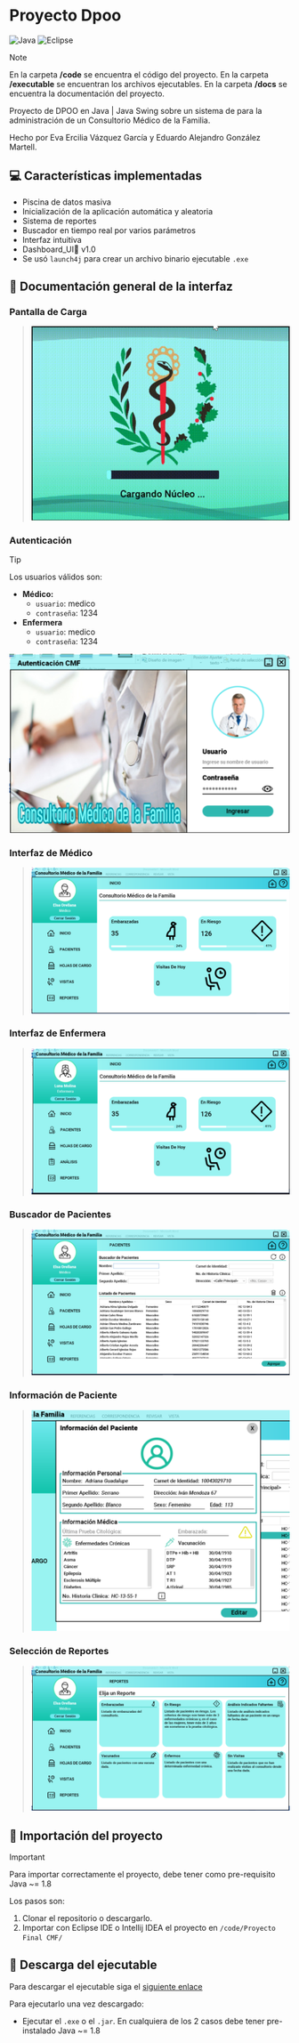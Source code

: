# Proyecto Dpoo
![Java](https://img.shields.io/badge/java-%23ED8B00.svg?style=for-the-badge&logo=openjdk&logoColor=white)
![Eclipse](https://img.shields.io/badge/Eclipse-FE7A16.svg?style=for-the-badge&logo=Eclipse&logoColor=white)

> [!NOTE]
> En la carpeta **/code** se encuentra el código del proyecto.
> En la carpeta **/executable** se encuentran los archivos ejecutables.
> En la carpeta **/docs** se encuentra la documentación del proyecto.

Proyecto de DPOO en Java | Java Swing sobre un sistema de para la administración de un Consultorio
Médico de la Familia.

Hecho por Eva Ercilia Vázquez García y Eduardo Alejandro González Martell.

## 💻 Características implementadas
- Piscina de datos masiva
- Inicialización de la aplicación automática y aleatoria
- Sistema de reportes
- Buscador en tiempo real por varios parámetros
- Interfaz intuitiva
- Dashboard_UI🎩 v1.0
- Se usó `launch4j` para crear un archivo binario ejecutable `.exe`

## 📸 Documentación general de la interfaz

### Pantalla de Carga
> ![splash](assets/splash.gif)

### Autenticación
> [!TIP]
> Los usuarios válidos son:
> - **Médico:**
>   - `usuario`: medico
>   - `contraseña`: 1234
> - **Enfermera**
>   - `usuario`: medico
>   - `contraseña`: 1234
> 
> ![login](assets/login.png)

### Interfaz de Médico
> ![medico](assets/medico.png)

### Interfaz de Enfermera
> ![enfermera](assets/enfermera.png)


### Buscador de Pacientes
> ![pacientes](assets/buscador.png)


### Información de Paciente
> ![info](assets/info.png)

### Selección de Reportes
> ![reportes](assets/reportes.png)

## 👾 Importación del proyecto
> [!IMPORTANT]
> Para importar correctamente el proyecto, debe tener como pre-requisito Java ~= 1.8

Los pasos son:
1. Clonar el repositorio o descargarlo.
2. Importar con Eclipse IDE o Intellij IDEA el proyecto en `/code/Proyecto Final CMF/`

## 🚀 Descarga del ejecutable
Para descargar el ejecutable siga el [siguiente enlace](https://github.com/EduardoProfe666/Proyecto-Dpoo/releases/latest)

Para ejecutarlo una vez descargado:
- Ejecutar el `.exe` o el `.jar`. En cualquiera de los 2 casos debe tener pre-instalado 
Java ~= 1.8